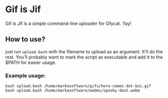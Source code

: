 # Gif is Jif

Gif is Jif is a simple command-line uploader for Gfycat. Yay!

## How to use?

just run `upload.bash` with the filename to upload as an argument. It'll do the rest.
You'll probably want to mark the script as executable and add it to the $PATH for easier usage.

### Example usage:

```
bash upload.bash /home/markasoftware/gifs/here-comes-dat-boi.gif
bash upload.bash /home/markasoftware/webms/spooky-doot.webm
```
